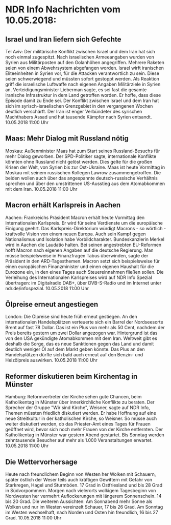 # NDR Info Nachrichten vom 10.05.2018:


## Israel und Iran liefern sich Gefechte
Tel Aviv: Der militärische Konflikt zwischen Israel und dem Iran hat sich noch einmal zugespitzt. Nach israelischen Armeeangaben wurden von Syrien aus Militärposten auf den Golanhöhen angegriffen. Mehrere Raketen seien von einem Abwehrsystem abgefangen worden. Israel wirft iranischen Eliteeinheiten in Syrien vor, für die Attacken verantwortlich zu sein. Diese seien schwerwiegend und müssten sofort gestoppt werden. Als Reaktion griff die israelische Luftwaffe nach eigenen Angaben Militärziele in Syrien an. Verteidigungsminister Lieberman sagte, es sei fast die gesamte iranische Infrastruktur in dem Land getroffen worden. Er hoffe, dass diese Episode damit zu Ende sei. Der Konflikt zwischen Israel und dem Iran hat sich im syrisch-israelischen Grenzgebiet in den vergangenen Wochen deutlich verschärft. Der Iran ist enger Verbündeter des syrischen Machthabers Assad und hat tausende Kämpfer nach Syrien entsandt. 10.05.2018 11:00 Uhr 

## Maas: Mehr Dialog mit Russland nötig
Moskau:	Außenminister Maas hat zum Start seines Russland-Besuchs für mehr Dialog geworben. Der SPD-Politiker sagte, internationale Konflikte könnten ohne Russland nicht gelöst werden. Dies gelte für die großen Krisen der Welt, von Syrien bis zur Ost-Ukraine. Maas ist heute Vormittag in Moskau mit seinem russischen Kollegen Lawrow zusammengetroffen. Die beiden wollen auch über das angespannte deutsch-russische Verhältnis sprechen und über den umstrittenen US-Ausstieg aus dem Atomabkommen mit dem Iran. 10.05.2018 11:00 Uhr 

## Macron erhält Karlspreis in Aachen
Aachen:	Frankreichs Präsident Macron erhält heute Vormittag den Internationalen Karlspreis. Er wird für seine Verdienste um die europäische Einigung geehrt. Das Karlspreis-Direktorium würdigt Macrons - so wörtlich - kraftvolle Vision von einem neuen Europa. Auch sein Kampf gegen Nationalismus und Isolation habe Vorbildcharakter. Bundeskanzlerin Merkel wird in Aachen die Laudatio halten. Bei seinen angestrebten EU-Reformen hofft Macron nach eigenen Angaben auf die deutsche Regierung. Man müsse beispielsweise in Finanzfragen Tabus überwinden, sagte der Präsident in den ARD-Tagesthemen. Macron setzt sich beispielsweise für einen europäischen Finanzminister und einen eigenen Haushalt für die Eurozone ein, in den eines Tages auch Steuereinnahmen fließen sollen. Die Verleihung des Internationalen Karlspreises wird auf NDR Info Spezial übertragen: im Digitalradio DAB+, über DVB-S-Radio und im Internet unter ndr.de/infospezial. 10.05.2018 11:00 Uhr 

## Ölpreise erneut angestiegen
London: Die Ölpreise sind heute früh erneut gestiegen. An den internationalen Handelsplätzen verteuerte sich ein Barrel der Nordseesorte Brent auf fast 78 Dollar. Das ist ein Plus von mehr als 50 Cent, nachdem der Preis bereits gestern um zwei Dollar angezogen war. Hintergrund ist das von den USA gekündigte Atomabkommen mit dem Iran. Weltweit gibt es deshalb die Sorge, das es neue Sanktionen gegen das Land und damit deutlich weniger Öl auf dem Markt geben könnte. Das Plus an den Handelsplätzen dürfte sich bald auch erneut auf den Benzin- und Heizölpreis auswirken. 10.05.2018 11:00 Uhr 

## Reformer diskutieren beim Kirchentag in Münster
Hamburg:	Reformvertreter der Kirche sehen gute Chancen, beim Katholikentag in Münster über innerkirchliche Konflikte zu beraten. Der Sprecher der Gruppe "Wir sind Kirche", Weisner, sagte auf NDR Info, Themen müssten friedlich diskutiert werden. Er habe Hoffnung auf eine neue Streitkultur in der katholischen Kirche, so Weisner. So müsse auch weiter diskutiert werden, ob das Priester-Amt eines Tages für Frauen geöffnet wird, bevor sich noch mehr Frauen von der Kirche entfernten. Der Katholikentag in Münster war gestern Abend gestartet. Bis Sonntag werden zehntausende Besucher auf mehr als 1.000 Veranstaltungen erwartet. 10.05.2018 11:00 Uhr 

## Die Wettervorhersage
Heute nach freundlichem Beginn von Westen her Wolken mit Schauern, später östlich der Weser teils auch kräftigen Gewittern mit Gefahr von Starkregen, Hagel und Sturmböen. 17 Grad in Ostfriesland und bis 28 Grad in Südvorpommern. Morgen nach vielerorts wolkigem Tagesbeginn von Nordwesten her vermehrt Auflockerungen mit längerem Sonnenschein. 14 bis 20 Grad. Die weiteren Aussichten: Am Sonnabend mehr Sonne als Wolken und nur im Westen vereinzelt Schauer, 17 bis 26 Grad. Am Sonntag im Westen wechselhaft, nach Norden und Osten hin freundlich, 16 bis 27 Grad. 10.05.2018 11:00 Uhr 
